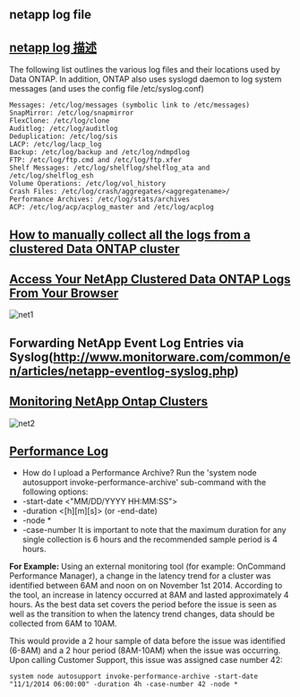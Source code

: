 ## netapp log file

## [netapp log 描述]()

The following list outlines the various log files and their locations used by Data ONTAP. In addition, ONTAP also uses syslogd daemon to log system messages (and uses the config file /etc/syslog.conf)

```
Messages: /etc/log/messages (symbolic link to /etc/messages)  
SnapMirror: /etc/log/snapmirror  
FlexClone: /etc/log/clone  
Auditlog: /etc/log/auditlog  
Deduplication: /etc/log/sis  
LACP: /etc/log/lacp_log  
Backup: /etc/log/backup and /etc/log/ndmpdlog  
FTP: /etc/log/ftp.cmd and /etc/log/ftp.xfer  
Shelf Messages: /etc/log/shelflog/shelflog_ata and /etc/log/shelflog_esh  
Volume Operations: /etc/log/vol_history  
Crash Files: /etc/log/crash/aggregates/<aggregatename>/  
Performance Archives: /etc/log/stats/archives  
ACP: /etc/log/acp/acplog_master and /etc/log/acplog  
```

## [How to manually collect all the logs from a clustered Data ONTAP cluster](https://kb.netapp.com/support/index?page=content&id=1012523)

## [Access Your NetApp Clustered Data ONTAP Logs From Your Browser](https://erailine.com/2014/11/07/access-your-netapp-clustered-data-ontap-logs-from-your-browser/)

![net1](https://erailine.files.wordpress.com/2014/11/screen-shot-2014-11-07-at-10-55-14-pm.png?w=1008)

## Forwarding NetApp Event Log Entries via Syslog(http://www.monitorware.com/common/en/articles/netapp-eventlog-syslog.php)

## [Monitoring NetApp Ontap Clusters](https://outsideit.net/check-netapp-ontap/)

![net2](https://outsideit.net/wp-content/uploads/2016/05/check_netapp_ontap_logical_view_01.png)

## [Performance Log](https://kb.netapp.com/support/index?page=content&id=3014366)

- How do I upload a Performance Archive?
Run the 'system node autosupport invoke-performance-archive' sub-command with the following options:
 - -start-date <"MM/DD/YYYY HH:MM:SS">
 - -duration <[<integer>h][<integer>m][<integer>s]> (or -end-date)
 - -node *
 - -case-number <text>
It is important to note that the maximum duration for any single collection is 6 hours and the recommended sample period is 4 hours. 

**For Example:**
Using an external monitoring tool (for example: OnCommand Performance Manager), a change in the latency trend for a cluster was identified between 6AM and noon on on November 1st 2014. According to the tool, an increase in latency occurred at 8AM and lasted approximately 4 hours. As the best data set covers the period before the issue is seen as well as the transition to when the latency trend changes, data should be collected from 6AM to 10AM.

This would provide a 2 hour sample of data before the issue was identified (6-8AM) and a 2 hour period (8AM-10AM) when the issue was occurring. Upon calling Customer Support, this issue was assigned case number 42:

```
system node autosupport invoke-performance-archive -start-date "11/1/2014 06:00:00" -duration 4h -case-number 42 -node *
```

